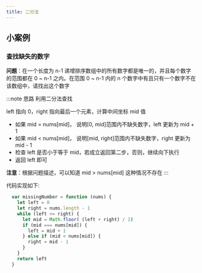 ```yaml
---
title: 二分法
---
```


## 小案例

### 查找缺失的数字

**问题**：在一个长度为 n-1 递增排序数组中的所有数字都是唯一的，并且每个数字的范围都在 0 ~ n-1 之内。在范围 0 ~ n-1 内的 n 个数字中有且只有一个数字不在该数组中，请找出这个数字

:::note 思路
利用二分法查找

left 指向 0，right 指向最后一个元素，计算中间坐标 mid 值

- 如果 mid = nums[mid]， 说明[0, mid]范围内不缺失数字，left 更新为 mid + 1
- 如果 mid < nums[mid]， 说明[mid, right]范围内不缺失数字，right 更新为 mid - 1
- 检查 left 是否小于等于 mid，若成立返回第二步，否则，继续向下执行
- 返回 left 即可

**注意**：根据问题描述，可以知道 mid > nums[mid] 这种情况不存在
:::

代码实现如下:

```js
  var missingNumber = function (nums) {
    let left = 0
    let right = nums.length - 1
    while (left <= right) {
      let mid = Math.floor( (left + right) / 2)
      if (mid === nums[mid]) {
        left = mid + 1
      } else if (mid < nums[mid]) {
        right = mid - 1
      }
    }
    return left
  }
```
